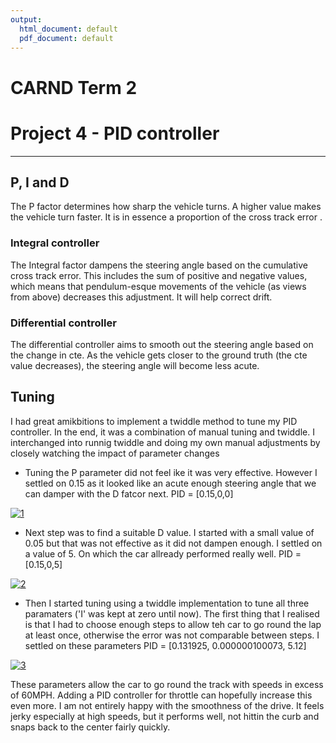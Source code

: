 ```yaml
---
output:
  html_document: default
  pdf_document: default
---
```

# CARND Term 2 
# Project 4 - PID controller 


---


## P, I and D
The P factor determines how sharp the vehicle turns. A higher value makes the vehicle turn faster. It is in essence a proportion of  the cross track error .

 
### **I**ntegral controller
The Integral factor dampens the steering angle based on the cumulative cross track error. This includes the sum of positive and negative values, which means that pendulum-esque movements of the vehicle (as views from above) decreases this adjustment. It will help correct drift.



### **D**ifferential controller
The differential controller aims to smooth out the steering angle based on the change in cte. As the vehicle gets closer to the ground truth (the cte value decreases), the steering angle will become less acute.


## Tuning
I had great amikbitions to implement a twiddle method to tune my PID controller. In the end, it was a combination of manual tuning and twiddle. I interchanged into runnig twiddle and doing my own manual adjustments by closely watching the impact of parameter changes


* Tuning the P parameter did not feel ike it was very effective. However I settled on 0.15 as it looked like an acute enough steering angle that we can damper with the D fatcor next. PID = [0.15,0,0]

[![1](https://img.youtube.com/vi/E9Fnbo6N2Kg/0.jpg)](https://youtu.be/E9Fnbo6N2Kg)


* Next step was to find a suitable D value. I started with a small value of 0.05 but that was not effective as it did not dampen enough. I settled on a value of 5. On which the car allready performed really well. PID = [0.15,0,5]


[![2](https://img.youtube.com/vi/KvxXY6M4tjM/0.jpg)](https://youtu.be/KvxXY6M4tjM)


* Then I started tuning using a twiddle implementation to tune all three paramaters ('I' was kept at zero until now). The first thing that I realised is that I had to choose enough steps to allow teh car to go round the lap at least once, otherwise the error was not comparable between steps. I settled on these parameters PID = [0.131925, 0.000000100073, 5.12]


[![3](https://img.youtube.com/vi/UwKOViQMJac/0.jpg)](https://youtu.be/UwKOViQMJac)


These parameters allow the car to go round the track with speeds in excess of 60MPH. Adding a PID controller for throttle can hopefully increase this even more. I am not entirely happy with the smoothness of the drive. It feels jerky especially at high speeds, but it performs well, not hittin the curb and snaps back to the center fairly quickly.

  
  
